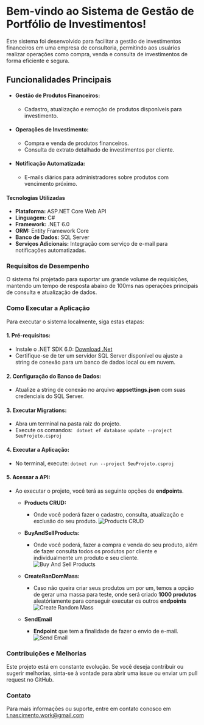 
# Bem-vindo ao Sistema de Gestão de Portfólio de Investimentos!

Este sistema foi desenvolvido para facilitar a gestão de investimentos financeiros em uma empresa de consultoria, permitindo aos usuários realizar operações como compra, venda e consulta de investimentos de forma eficiente e segura.

## Funcionalidades Principais

* #### Gestão de Produtos Financeiros:
    * Cadastro, atualização e remoção de produtos disponíveis para investimento.

* #### Operações de Investimento:
    * Compra e venda de produtos financeiros.
    * Consulta de extrato detalhado de investimentos por cliente.

* #### Notificação Automatizada:
    * E-mails diários para administradores sobre produtos com vencimento próximo.

#### Tecnologias Utilizadas

* **Plataforma:** ASP.NET Core Web API
* **Linguagem:** C#
* **Framework:** .NET 6.0
* **ORM:** Entity Framework Core
* **Banco de Dados:** SQL Server
* **Serviços Adicionais:** Integração com serviço de e-mail para notificações automatizadas.

### Requisitos de Desempenho
O sistema foi projetado para suportar um grande volume de requisições, mantendo um tempo de resposta abaixo de 100ms nas operações principais de consulta e atualização de dados.

### Como Executar a Aplicação
Para executar o sistema localmente, siga estas etapas:

####  1. Pré-requisitos:
*  Instale o .NET SDK 6.0: [Download .Net](https://dotnet.microsoft.com/pt-br/download)
* Certifique-se de ter um servidor SQL Server disponível ou ajuste a string de conexão para um banco de dados local ou em nuvem.

#### 2. Configuração do Banco de Dados:
* Atualize a string de conexão no arquivo **appsettings.json** com suas credenciais do SQL Server.

#### 3. Executar Migrations:
* Abra um terminal na pasta raiz do projeto.
* Execute os comandos:
``` dotnet ef database update --project SeuProjeto.csproj```

#### 4. Executar a Aplicação:
* No terminal, execute: 
``` dotnet run --project SeuProjeto.csproj ```

#### 5. Acessar a API:
* Ao executar o projeto, você terá as seguinte opções de **endpoints**.
    - **Products CRUD:**
        - Onde você poderá fazer o cadastro, consulta, atualização e exclusão do seu produto.
    ![Products CRUD](https://drive.google.com/file/d/14nIeRiMMw3pxaBAiENLvMEdEGPv1nH7Q/view?usp=drive_link)
    
    - **BuyAndSellProducts:**
        - Onde você poderá, fazer a compra e venda do seu produto, além de fazer consulta todos os produtos por cliente e individualmente um produto e seu cliente.
    ![Buy And Sell Products](https://drive.google.com/file/d/1Ny_xjy86mex59AJ0Tb-Ylo12t9CgRBj-/view?usp=drive_link)
    - **CreateRanDomMass:**
        - Caso não queira criar seus produtos um por um, temos a opção de gerar uma massa para teste, onde será criado **1000 produtos** aleatóriamente para conseguir executar os outros **endpoints**
    ![Create Random Mass](https://drive.google.com/file/d/1Rqq6BQ0SY6xklluTa3VC6ZHyAlkcVLZh/view?usp=drive_link)
    - **SendEmail**
        - **Endpoint** que tem a finalidade de fazer o envio de e-mail.
    ![Send Email](https://drive.google.com/file/d/1Vv7XqIwAkoIJykBCAmwclDc3YwcSlDXE/view?usp=drive_link)


### Contribuições e Melhorias
Este projeto está em constante evolução. Se você deseja contribuir ou sugerir melhorias, sinta-se à vontade para abrir uma issue ou enviar um pull request no GitHub.

### Contato
Para mais informações ou suporte, entre em contato conosco em t.nascimento.work@gmail.com




